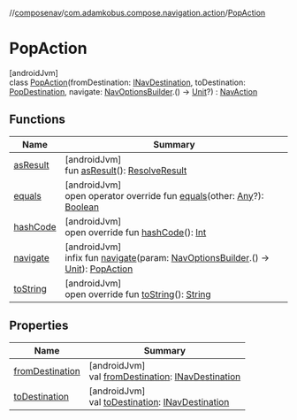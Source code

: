 //[composenav](../../../index.md)/[com.adamkobus.compose.navigation.action](../index.md)/[PopAction](index.md)

# PopAction

[androidJvm]\
class [PopAction](index.md)(fromDestination: [INavDestination](../../com.adamkobus.compose.navigation.destination/-i-nav-destination/index.md), toDestination: [PopDestination](../../com.adamkobus.compose.navigation.destination/-pop-destination/index.md), navigate: [NavOptionsBuilder](https://developer.android.com/reference/kotlin/androidx/navigation/NavOptionsBuilder.html).() -&gt; [Unit](https://kotlinlang.org/api/latest/jvm/stdlib/kotlin/-unit/index.html)?) : [NavAction](../-nav-action/index.md)

## Functions

| Name | Summary |
|---|---|
| [asResult](../-nav-action/as-result.md) | [androidJvm]<br>fun [asResult](../-nav-action/as-result.md)(): [ResolveResult](../../com.adamkobus.compose.navigation.data/-resolve-result/index.md) |
| [equals](equals.md) | [androidJvm]<br>open operator override fun [equals](equals.md)(other: [Any](https://kotlinlang.org/api/latest/jvm/stdlib/kotlin/-any/index.html)?): [Boolean](https://kotlinlang.org/api/latest/jvm/stdlib/kotlin/-boolean/index.html) |
| [hashCode](hash-code.md) | [androidJvm]<br>open override fun [hashCode](hash-code.md)(): [Int](https://kotlinlang.org/api/latest/jvm/stdlib/kotlin/-int/index.html) |
| [navigate](navigate.md) | [androidJvm]<br>infix fun [navigate](navigate.md)(param: [NavOptionsBuilder](https://developer.android.com/reference/kotlin/androidx/navigation/NavOptionsBuilder.html).() -&gt; [Unit](https://kotlinlang.org/api/latest/jvm/stdlib/kotlin/-unit/index.html)): [PopAction](index.md) |
| [toString](../-nav-action/to-string.md) | [androidJvm]<br>open override fun [toString](../-nav-action/to-string.md)(): [String](https://kotlinlang.org/api/latest/jvm/stdlib/kotlin/-string/index.html) |

## Properties

| Name | Summary |
|---|---|
| [fromDestination](../-nav-action/from-destination.md) | [androidJvm]<br>val [fromDestination](../-nav-action/from-destination.md): [INavDestination](../../com.adamkobus.compose.navigation.destination/-i-nav-destination/index.md) |
| [toDestination](../-nav-action/to-destination.md) | [androidJvm]<br>val [toDestination](../-nav-action/to-destination.md): [INavDestination](../../com.adamkobus.compose.navigation.destination/-i-nav-destination/index.md) |
